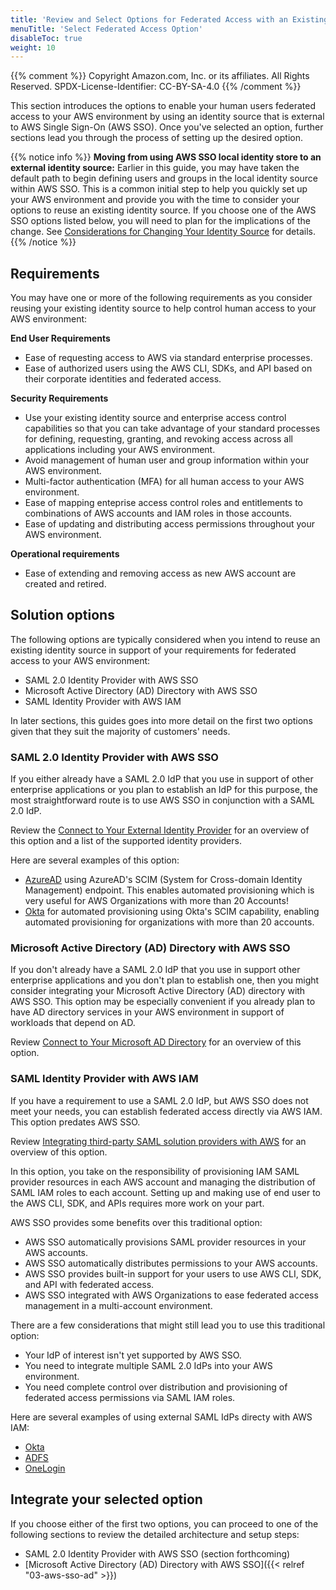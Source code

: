 ```yaml
---
title: 'Review and Select Options for Federated Access with an Existing Identity Source'
menuTitle: 'Select Federated Access Option'
disableToc: true
weight: 10
---
```


{{% comment %}}
Copyright Amazon.com, Inc. or its affiliates. All Rights Reserved.
SPDX-License-Identifier: CC-BY-SA-4.0
{{% /comment %}}

This section introduces the options to enable your human users federated access to your AWS environment by using an identity source that is external to AWS Single Sign-On (AWS SSO). Once you've selected an option, further sections lead you through the process of setting up the desired option.

{{% notice info %}}
**Moving from using AWS SSO local identity store to an external identity source:** Earlier in this guide, you may have taken the default path to begin defining users and groups in the local identity source within AWS SSO.  This is a common initial step to help you quickly set up your AWS environment and provide you with the time to consider your options to reuse an existing identity source.  If you choose one of the AWS SSO options listed below, you will need to plan for the implications of the change. See [Considerations for Changing Your Identity Source](https://docs.aws.amazon.com/singlesignon/latest/userguide/manage-your-identity-source-considerations.html) for details.
{{% /notice %}}

## Requirements

You may have one or more of the following requirements as you consider reusing your existing identity source to help control human access to your AWS environment:

**End User Requirements**
* Ease of requesting access to AWS via standard enterprise processes.
* Ease of authorized users using the AWS CLI, SDKs, and API based on their corporate identities and federated access.

**Security Requirements**
* Use your existing identity source and enterprise access control capabilities so that you can take advantage of your standard processes for defining, requesting, granting, and revoking access across all applications including your AWS environment.
* Avoid management of human user and group information within your AWS environment.
* Multi-factor authentication (MFA) for all human access to your AWS environment.
* Ease of mapping enteprise access control roles and entitlements to combinations of AWS accounts and IAM roles in those accounts.
* Ease of updating and distributing access permissions throughout your AWS environment.

**Operational requirements**
* Ease of extending and removing access as new AWS account are created and retired.

## Solution options

The following options are typically considered when you intend to reuse an existing identity source in support of your requirements for federated access to your AWS environment:

* SAML 2.0 Identity Provider with AWS SSO
* Microsoft Active Directory (AD) Directory with AWS SSO
* SAML Identity Provider with AWS IAM

In later sections, this guides goes into more detail on the first two options given that they suit the majority of customers' needs.

### SAML 2.0 Identity Provider with AWS SSO

If you either already have a SAML 2.0 IdP that you use in support of other enterprise applications or you plan to establish an IdP for this purpose, the most straightforward route is to use AWS SSO in conjunction with a SAML 2.0 IdP.

Review the [Connect to Your External Identity Provider](https://docs.aws.amazon.com/singlesignon/latest/userguide/manage-your-identity-source-idp.html) for an overview of this option and a list of the supported identity providers.

Here are several examples of this option:
* [AzureAD](https://aws.amazon.com/blogs/aws/the-next-evolution-in-aws-single-sign-on/) using AzureAD's SCIM (System for Cross-domain Identity Management) endpoint. This enables automated provisioning which is very useful for AWS Organizations with more than 20 Accounts!
* [Okta](https://youtu.be/_zqHFlaqSTg) for automated provisioning using Okta's SCIM capability, enabling automated provisioning for organizations with more than 20 accounts.

### Microsoft Active Directory (AD) Directory with AWS SSO

If you don't already have a SAML 2.0 IdP that you use in support other enterprise applications and you don't plan to establish one, then you might consider integrating your Microsoft Active Directory (AD) directory with AWS SSO.  This option may be especially convenient if you already plan to have AD directory services in your AWS environment in support of workloads that depend on AD.

Review [Connect to Your Microsoft AD Directory](https://docs.aws.amazon.com/singlesignon/latest/userguide/manage-your-identity-source-ad.html) for an overview of this option.

### SAML Identity Provider with AWS IAM

If you have a requirement to use a SAML 2.0 IdP, but AWS SSO does not meet your needs, you can establish federated access directly via AWS IAM.  This option predates AWS SSO.

Review [Integrating third-party SAML solution providers with AWS](https://docs.aws.amazon.com/IAM/latest/UserGuide/id_roles_providers_saml_3rd-party.html) for an overview of this option.

In this option, you take on the responsibility of provisioning IAM SAML provider resources in each AWS account and managing the distribution of SAML IAM roles to each account.  Setting up and making use of end user to the AWS CLI, SDK, and APIs requires more work on your part.

AWS SSO provides some benefits over this traditional option:
* AWS SSO automatically provisions SAML provider resources in your AWS accounts.
* AWS SSO automatically distributes permissions to your AWS accounts.
* AWS SSO provides built-in support for your users to use AWS CLI, SDK, and API with federated access.
* AWS SSO integrated with AWS Organizations to ease federated access management in a multi-account environment.

There are a few considerations that might still lead you to use this traditional option:
* Your IdP of interest isn't yet supported by AWS SSO.
* You need to integrate multiple SAML 2.0 IdPs into your AWS environment.
* You need complete control over distribution and provisioning of federated access permissions via SAML IAM roles.

Here are several examples of using external SAML IdPs directy with AWS IAM:
* [Okta](https://support.okta.com/help/s/article/Support-for-Multiple-Accounts-in-AWS)
* [ADFS](https://aws.amazon.com/blogs/security/enabling-federation-to-aws-using-windows-active-directory-adfs-and-saml-2-0/)
* [OneLogin](https://onelogin.service-now.com/kb_view_customer.do?sysparm_article=KB0010344)

## Integrate your selected option

If you choose either of the first two options, you can proceed to one of the following sections to review the detailed architecture and setup steps:
 
* SAML 2.0 Identity Provider with AWS SSO (section forthcoming)
* [Microsoft Active Directory (AD) Directory with AWS SSO]({{< relref "03-aws-sso-ad" >}})